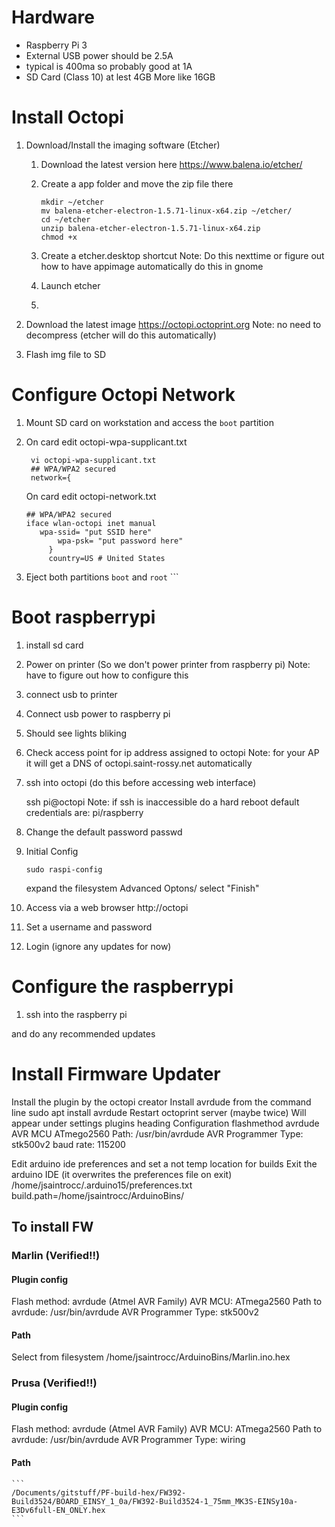 # Hardware
* Raspberry Pi 3
* External USB power should be 2.5A
* typical is 400ma so probably good at 1A
* SD Card (Class 10) at lest 4GB More like 16GB


# Install Octopi
1. Download/Install the imaging software (Etcher)
	1. Download the latest version here
        https://www.balena.io/etcher/
	2. Create a app folder and move the zip file there
	   
	       mkdir ~/etcher
	       mv balena-etcher-electron-1.5.71-linux-x64.zip ~/etcher/
	       cd ~/etcher
	       unzip balena-etcher-electron-1.5.71-linux-x64.zip
	       chmod +x 
	       
	3. Create a etcher.desktop shortcut
	   Note: Do this nexttime or figure out how to have appimage automatically do this in gnome
	4. Launch etcher
	5.        
2. Download the latest image
    https://octopi.octoprint.org
    Note: no need to decompress (etcher will do this automatically)

3. Flash img file to SD
# Configure Octopi Network
1. Mount SD card on workstation and access the `boot` partition
2. On card edit octopi-wpa-supplicant.txt

        vi octopi-wpa-supplicant.txt
        ## WPA/WPA2 secured
        network={
    On card edit octopi-network.txt
   ```
   ## WPA/WPA2 secured
   iface wlan-octopi inet manual
      wpa-ssid= "put SSID here"
          wpa-psk= "put password here"
        }
        country=US # United States

3. Eject both partitions `boot` and `root`       ```
# Boot raspberrypi
1. install sd card
2. Power on printer (So we don't power printer from raspberry pi)
   Note: have to figure out how to configure this
3. connect usb to printer
4. Connect usb power to raspberry pi
5. Should see lights bliking
6. Check access point for ip address assigned to octopi
   Note: for your AP it will get a DNS of octopi.saint-rossy.net automatically
7. ssh into octopi (do this before accessing web interface)

	ssh pi@octopi
   Note: if ssh is inaccessible do a hard reboot
   default credentials are: pi/raspberry
8. Change the default password
   passwd
9. Initial Config
   ```
   sudo raspi-config
   ```
   expand the filesystem
   Advanced Optons/
   select "Finish"
10. Access via a web browser
   http://octopi
11. Set a username and password
12. Login (ignore any updates for now)
# Configure the raspberrypi
1. ssh into the raspberry pi

and do any recommended updates

# Install Firmware Updater
Install the plugin by the octopi creator
Install avrdude from the command line
  sudo apt install avrdude
Restart octoprint server (maybe twice)
Will appear under settings plugins heading
Configuration
flashmethod avrdude
AVR MCU ATmego2560
Path: /usr/bin/avrdude
AVR Programmer Type: stk500v2
baud rate: 115200

Edit arduino ide preferences and set a not temp location for builds
Exit the arduino IDE (it overwrites the preferences file on exit)
/home/jsaintrocc/.arduino15/preferences.txt
build.path=/home/jsaintrocc/ArduinoBins/

## To install FW
### Marlin (Verified!!)
#### Plugin config
Flash method: avrdude (Atmel AVR Family)
AVR MCU: ATmega2560
Path to avrdude: /usr/bin/avrdude
AVR Programmer Type: stk500v2

#### Path
Select from filesystem /home/jsaintrocc/ArduinoBins/Marlin.ino.hex

### Prusa (Verified!!)
#### Plugin config
Flash method: avrdude (Atmel AVR Family)
AVR MCU: ATmega2560
Path to avrdude: /usr/bin/avrdude
AVR Programmer Type: wiring

#### Path
    ```
    /Documents/gitstuff/PF-build-hex/FW392-Build3524/BOARD_EINSY_1_0a/FW392-Build3524-1_75mm_MK3S-EINSy10a-E3Dv6full-EN_ONLY.hex
    ```
<!--stackedit_data:
eyJoaXN0b3J5IjpbMjA2ODAxMjQzNCwtMTQ1ODM5MzExOCwtOD
IxNjQ1MDY3LC0xNDgxODk4NzI2LDI3NzY0OTMxNiwtNzQ2NDE1
MDQ0LC00NTc0NjA2OTEsLTI4MTE5Nzg3OCw0NDI5MTQyMDQsOT
I3NzE1NjgsOTU0ODAzMDMwLDg1NjMxNzM3NywxNzQ0MzYxMDky
LDE5NDM4NTczNDEsMTI1NTY3MzgzNF19
-->